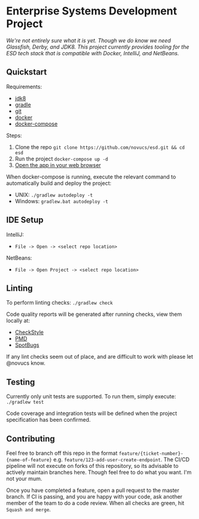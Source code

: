 # Enterprise Systems Development Project
*We're not entirely sure what it is yet. Though we do know we need Glassfish,
Derby, and JDK8. This project currently provides tooling for the ESD tech stack
that is compatible with Docker, IntelliJ, and NetBeans.*

## Quickstart
Requirements:
* [jdk8](https://www.oracle.com/technetwork/java/javase/downloads/jdk8-downloads-2133151.html)
* [gradle](https://gradle.org/install/)
* [git](https://git-scm.com/)
* [docker](https://docs.docker.com/get-started/)
* [docker-compose](https://docs.docker.com/compose/)

Steps:
1. Clone the repo `git clone https://github.com/novucs/esd.git && cd esd`
2. Run the project `docker-compose up -d`
3. [Open the app in your web browser](http://localhost:8080/app/)

When docker-compose is running, execute the relevant command to automatically build and deploy the project:
* UNIX: `./gradlew autodeploy -t`
* Windows: `gradlew.bat autodeploy -t`

## IDE Setup
IntelliJ:
* `File -> Open -> <select repo location>`

NetBeans:
* `File -> Open Project -> <select repo location>`

## Linting
To perform linting checks: `./gradlew check`

Code quality reports will be generated after running checks, view them locally at:
* [CheckStyle](build/reports/checkstyle/main.html)
* [PMD](build/reports/pmd/main.html)
* [SpotBugs](build/reports/spotbugs/main.html)

If any lint checks seem out of place, and are difficult to work with please let @novucs know.

## Testing
Currently only unit tests are supported. To run them, simply execute: `./gradlew test`

Code coverage and integration tests will be defined when the project specification has been confirmed.

## Contributing
Feel free to branch off this repo in the format `feature/{ticket-number}-{name-of-feature}` e.g. 
`feature/123-add-user-create-endpoint`. The CI/CD pipeline will not execute on forks of this
repository, so its advisable to actively maintain branches here. Though feel free to do what you
want. I'm not your mum.

Once you have completed a feature, open a pull request to the master branch. If CI is passing, and
you are happy with your code, ask another member of the team to do a code review. When all checks
are green, hit `Squash and merge`.
